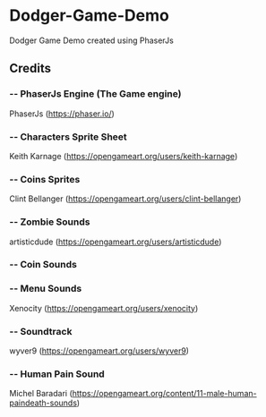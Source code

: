# Dodger-Game-Demo
Dodger Game Demo created using PhaserJs

## Credits

### -- PhaserJs Engine (The Game engine)
PhaserJs
(https://phaser.io/)

### -- Characters Sprite Sheet
Keith Karnage
(https://opengameart.org/users/keith-karnage)

### -- Coins Sprites
Clint Bellanger
(https://opengameart.org/users/clint-bellanger)

### -- Zombie Sounds
artisticdude
(https://opengameart.org/users/artisticdude)

### -- Coin Sounds
### -- Menu Sounds
Xenocity
(https://opengameart.org/users/xenocity)

### -- Soundtrack
wyver9
(https://opengameart.org/users/wyver9)

### -- Human Pain Sound
Michel Baradari
(https://opengameart.org/content/11-male-human-paindeath-sounds)